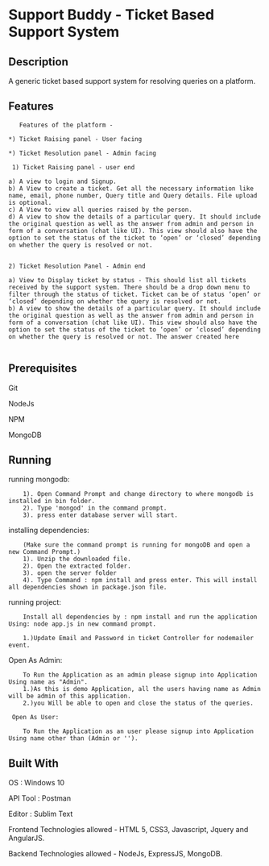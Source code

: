 # Support Buddy - Ticket Based Support System


## Description
A generic ticket based support system for resolving queries on a platform. 


## Features

```
   Features of the platform -  
 
*) Ticket Raising panel - User facing 

*) Ticket Resolution panel - Admin facing 
 
 1) Ticket Raising panel - user end 

a) A view to login and Signup. 
b) A View to create a ticket. Get all the necessary information like name, email, phone number, Query title and Query details. ​File upload is optional. 
c) A View to view all queries raised by the person.  
d) A view to show the details of a particular query. It should include the original question as well as the answer from admin and person in form of a conversation (chat like UI). This view should also have the option to set the status of the ticket to ‘open’ or ‘closed’ depending on whether the query is resolved or not.  
 
 
2) Ticket Resolution Panel - Admin end 

a) View to Display ticket by status - This should list all tickets received by the support system. There should be a drop down menu to filter through the status of ticket. Ticket can be of status ‘open’ or ‘closed’ depending on whether the query is resolved or not.  
b) A view to show the details of a particular query. It should include the original question as well as the answer from admin and person in form of a conversation (chat like UI). This view should also have the option to set the status of the ticket to ‘open’ or ‘closed’ depending on whether the query is resolved or not. The answer created here 
 
 ```

## Prerequisites

Git

NodeJs

NPM

MongoDB

## Running

  running mongodb:
```
    1). Open Command Prompt and change directory to where mongodb is installed in bin folder.
    2). Type 'mongod' in the command prompt.
    3). press enter database server will start.
```
  installing dependencies:
```
    (Make sure the command prompt is running for mongoDB and open a new Command Prompt.)
    1). Unzip the downloaded file.
    2). Open the extracted folder.
    3). open the server folder 
    4). Type Command : npm install and press enter. This will install all dependencies shown in package.json file.
```
  running project:
```
    Install all dependencies by : npm install and run the application Using: node app.js in new command prompt.

    1.)Update Email and Password in ticket Controller for nodemailer event.
```
 Open As Admin:
```
    To Run the Application as an admin please signup into Application Using name as "Admin".
    1.)As this is demo Application, all the users having name as Admin will be admin of this application.
    2.)you Will be able to open and close the status of the queries.
```    
     Open As User:
```
    To Run the Application as an user please signup into Application Using name other than (Admin or '').
```
    
## Built With

OS : Windows 10

API Tool : Postman

Editor : Sublim Text

Frontend Technologies allowed - HTML 5, CSS3, Javascript, Jquery and AngularJS.

Backend Technologies allowed - NodeJs, ExpressJS, MongoDB.
